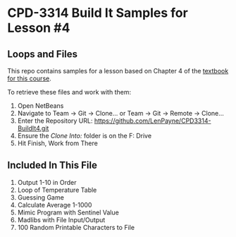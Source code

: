 # CPD-3314 Build It Samples for Lesson #4
## Loops and Files

This repo contains samples for a lesson based on Chapter 4 of the [textbook for this course](http://www.pearsonhighered.com/educator/product/Starting-Out-with-Java-Early-Objects/0132855836.page#resources).

To retrieve these files and work with them:

1. Open NetBeans
2. Navigate to Team -> Git -> Clone... or Team -> Git -> Remote -> Clone...
3. Enter the Repository URL: https://github.com/LenPayne/CPD3314-BuildIt4.git
4. Ensure the *Clone Into:* folder is on the F: Drive
5. Hit Finish, Work from There

## Included In This File

1. Output 1-10 in Order
2. Loop of Temperature Table
3. Guessing Game
4. Calculate Average 1-1000
5. Mimic Program with Sentinel Value
6. Madlibs with File Input/Output
7. 100 Random Printable Characters to File